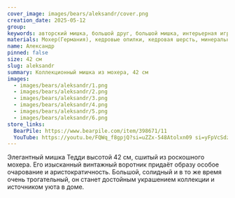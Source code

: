 ```yaml
---
cover_image: images/bears/aleksandr/cover.png
creation_date: 2025-05-12
group: 
keywords: авторский мишка, большой друг, большой мишка, интерьерная игрушка, классический мишка, коллекционный мишка, медвежонок в подарок, мишка из мохера, мишка ручной работы, мишка Тедди, мохер Германия, мягкая игрушка, осенний мишка
materials: Мохер(Германия), кедровые опилки, кедровая шерсть, минеральный гранулят,стеклянные глаза
name: Александр
pinned: false
size: 42 см
slug: aleksandr
summary: Коллекционный мишка из мохера, 42 см
images:
  - images/bears/aleksandr/1.png
  - images/bears/aleksandr/2.png
  - images/bears/aleksandr/3.png
  - images/bears/aleksandr/4.png
  - images/bears/aleksandr/5.png
  - images/bears/aleksandr/6.png
store_links:
  BearPile: https://www.bearpile.com/item/398671/11
  YouTube: https://youtu.be/FQWq_f8gpjQ?si=uZZx-548Atolxn09 si=yFpVcSdzvsOLXVdZ
---
```

Элегантный мишка Тедди высотой 42 см, сшитый из роскошного мохера. Его изысканный винтажный воротник придаёт образу особое очарование и аристократичность. Большой, солидный и в то же время очень трогательный, он станет достойным украшением коллекции и источником уюта в доме.

